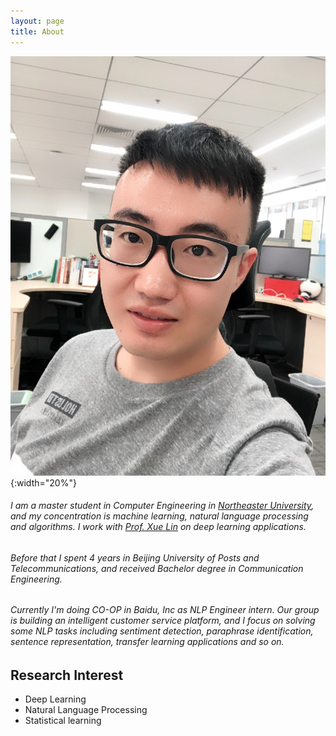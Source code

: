 ```yaml
---
layout: page
title: About
---
```


![](/assets/pf.jpg){:width="20%"}


###### I am a master student in Computer Engineering in [Northeaster University](https://www.northeastern.edu/), and my concentration is machine learning, natural language processing and algorithms. I work with [Prof. Xue Lin](https://web.northeastern.edu/xuelin/) on deep learning applications.

###### Before that I spent 4 years in Beijing University of Posts and Telecommunications, and received Bachelor degree in Communication Engineering.

###### Currently I'm doing CO-OP in Baidu, Inc as NLP Engineer intern. Our group is building an intelligent customer service platform, and I focus on solving some NLP tasks including sentiment detection, paraphrase identification, sentence representation, transfer learning applications and so on.

## Research Interest 
* Deep Learning
* Natural Language Processing
* Statistical learning
